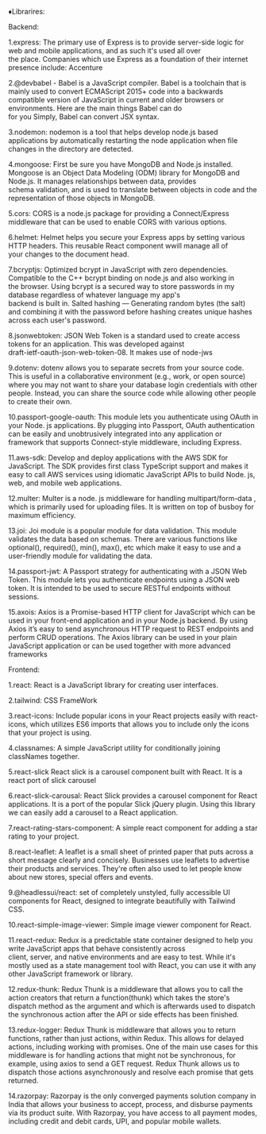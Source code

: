 ♦Librarires:

Backend:

1.express:
  The primary use of Express is to provide server-side logic for web and mobile applications, and as such it's used all over      
  the place. Companies which use Express as a foundation of their internet presence include: Accenture

2.@devbabel - 
  Babel is a JavaScript compiler. Babel is a toolchain that is mainly used to convert ECMAScript 2015+ code into a backwards       
  compatible version of JavaScript in current and older browsers or environments. Here are the main things Babel can do            
  for you
  Simply, Babel can convert JSX syntax. 
  
3.nodemon:
  nodemon is a tool that helps develop node.js based applications by automatically restarting the node application when file       
  changes in the directory are detected.
  
 4.mongoose:
  First be sure you have MongoDB and Node.js installed.
  Mongoose is an Object Data Modeling (ODM) library for MongoDB and Node.js. It manages relationships between data, provides       
  schema validation, and is used to translate between objects in code and the representation of those objects in MongoDB.
  
 5.cors:
 CORS is a node.js package for providing a Connect/Express middleware that can be used to enable CORS with various options.
 
 6.helmet:
 Helmet helps you secure your Express apps by setting various HTTP headers. This reusable React component wwill manage all of      
 your changes to the document head.

 7.bcryptjs:
 Optimized bcrypt in JavaScript with zero dependencies. Compatible to the C++ bcrypt binding on node.js and also working in        
 the browser. Using bcrypt is a secured way to store passwords in my database regardless of whatever language my app's            
 backend is built in. Salted hashing — Generating random bytes (the salt) and combining it with the password before hashing
 creates unique hashes across each user's password.
 
 8.jsonwebtoken: JSON Web Token is a standard used to create access tokens for an application. This was developed against            
 draft-ietf-oauth-json-web-token-08. It makes use of node-jws
 
 9.dotenv: 
  dotenv allows you to separate secrets from your source code. This is useful in a collaborative environment (e.g., work, or 
  open source) where you may not want to share your database login credentials with other people. Instead, you can share the 
  source code while allowing other people to create their own.
  
 10.passport-google-oauth:
  This module lets you authenticate using OAuth in your Node. js applications. By plugging into Passport, OAuth 
  authentication can be easily and unobtrusively integrated into any application or framework that supports Connect-style 
  middleware, including Express.
 
 11.aws-sdk:
    Develop and deploy applications with the AWS SDK for JavaScript. The SDK provides first class TypeScript support and
    makes it easy to call AWS services using idiomatic JavaScript APIs to build Node. js, web, and mobile web applications.

 12.multer:
    Multer is a node. js middleware for handling multipart/form-data , which is primarily used for uploading files. It is 
    written on top of busboy for maximum efficiency.

 13.joi:
    Joi module is a popular module for data validation. This module validates the data based on schemas. There are various
    functions like optional(), required(), min(), max(), etc which make it easy to use and a user-friendly module for 
    validating the data.

 14.passport-jwt:
  A Passport strategy for authenticating with a JSON Web Token. This module lets you authenticate endpoints using a JSON web 
  token. It is intended to be used to secure RESTful endpoints without sessions.
 
 15.axois:
 Axios is a Promise-based HTTP client for JavaScript which can be used in your front-end application and in your Node.js 
 backend. By using Axios it’s easy to send asynchronous HTTP request to REST endpoints and perform CRUD operations. The Axios 
 library can be used in your plain JavaScript application or can be used together with more advanced frameworks
 
 
Frontend:

  1.react:
    React is a JavaScript library for creating user interfaces.
    
  2.tailwind: 
    CSS FrameWork
    
  3.react-icons:
    Include popular icons in your React projects easily with react-icons, which utilizes ES6 imports that allows you to
    include only the icons that your project is using.
     
  4.classnames:
    A simple JavaScript utility for conditionally joining classNames together.
  
  5.react-slick
    React slick is a carousel component built with React. It is a react port of slick carousel
    
  6.react-slick-carousal:
    React Slick provides a carousel component for React applications. It is a port of the popular Slick jQuery plugin. Using
    this library we can easily add a carousel to a React application.
    
  7.react-rating-stars-component:
    A simple react component for adding a star rating to your project.
    
  8.react-leaflet:
    A leaflet is a small sheet of printed paper that puts across a short message clearly and concisely. Businesses use 
    leaflets to advertise their products and services. They're often also used to let people know about new stores, special 
    offers and events.
    
  9.@headlessui/react:
     set of completely unstyled, fully accessible UI components for React, designed to integrate beautifully with Tailwind   
     CSS.
     
  10.react-simple-image-viewer:
     Simple image viewer component for React.
     
  11.react-redux:
      Redux is a predictable state container designed to help you write JavaScript apps that behave consistently across   
      client, server, and native environments and are easy to test. While it's mostly used as a state management tool with 
       React, you can use it with any other JavaScript framework or library.
       
  12.redux-thunk:
     Redux Thunk is a middleware that allows you to call the action creators that return a function(thunk) which takes the 
     store's dispatch method as the argument and which is afterwards used to dispatch the synchronous action after the API or 
     side effects has been finished.
     
  13.redux-logger:
     Redux Thunk is middleware that allows you to return functions, rather than just actions, within Redux. This allows for 
     delayed actions, including working with promises.
     One of the main use cases for this middleware is for handling actions that might not be synchronous, for example, using 
     axios to send a GET request. Redux Thunk allows us to dispatch those actions asynchronously and resolve each promise 
     that gets returned.
     
  14.razorpay:
     Razorpay is the only converged payments solution company in India that allows your business to accept, process, and 
     disburse payments via its product suite. With Razorpay, you have access to all payment modes, including credit and debit 
     cards, UPI, and popular mobile wallets.
